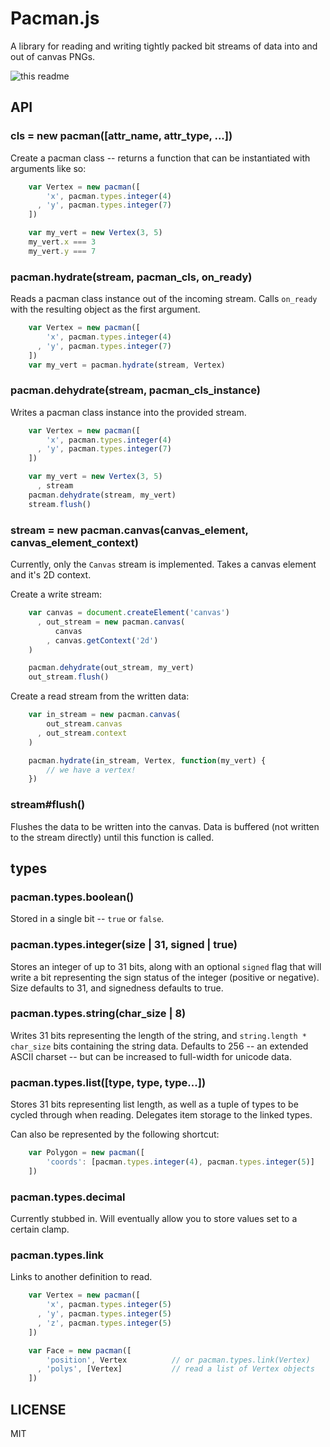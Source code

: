 # Pacman.js

A library for reading and writing tightly packed bit streams of data
into and out of canvas PNGs.

![this readme]()

## API

### cls = new pacman([attr_name, attr_type, ...])

Create a pacman class -- returns a function that can be instantiated
with arguments like so:

````javascript
    var Vertex = new pacman([
        'x', pacman.types.integer(4)
      , 'y', pacman.types.integer(7)
    ])

    var my_vert = new Vertex(3, 5)
    my_vert.x === 3
    my_vert.y === 7
````

### pacman.hydrate(stream, pacman_cls, on_ready)

Reads a pacman class instance out of the incoming stream. Calls `on_ready`
with the resulting object as the first argument.

````javascript
    var Vertex = new pacman([
        'x', pacman.types.integer(4)
      , 'y', pacman.types.integer(7)
    ])
    var my_vert = pacman.hydrate(stream, Vertex)
````

### pacman.dehydrate(stream, pacman_cls_instance)

Writes a pacman class instance into the provided stream.

````javascript
    var Vertex = new pacman([
        'x', pacman.types.integer(4)
      , 'y', pacman.types.integer(7)
    ])

    var my_vert = new Vertex(3, 5)
      , stream
    pacman.dehydrate(stream, my_vert)
    stream.flush()
````

### stream = new pacman.canvas(canvas_element, canvas_element_context)

Currently, only the `Canvas` stream is implemented. Takes a canvas element and it's
2D context.

Create a write stream:

````javascript
    var canvas = document.createElement('canvas')
      , out_stream = new pacman.canvas(
          canvas
        , canvas.getContext('2d')
    )

    pacman.dehydrate(out_stream, my_vert)
    out_stream.flush()
````

Create a read stream from the written data:

````javascript
    var in_stream = new pacman.canvas(
        out_stream.canvas
      , out_stream.context
    )

    pacman.hydrate(in_stream, Vertex, function(my_vert) {
        // we have a vertex!
    })
````

### stream#flush()

Flushes the data to be written into the canvas. Data is buffered (not written to the stream directly) until
this function is called.

## types

### pacman.types.boolean()

Stored in a single bit -- `true` or `false`.

### pacman.types.integer(size | 31, signed | true)

Stores an integer of up to 31 bits, along with an optional `signed` flag that will write a bit
representing the sign status of the integer (positive or negative). Size defaults to 31, and signedness
defaults to true.

### pacman.types.string(char_size | 8)

Writes 31 bits representing the length of the string, and `string.length * char_size` bits containing
the string data. Defaults to 256 -- an extended ASCII charset -- but can be increased to full-width
for unicode data.

### pacman.types.list([type, type, type...])

Stores 31 bits representing list length, as well as a tuple of types to be cycled through when reading.
Delegates item storage to the linked types.

Can also be represented by the following shortcut:

````javascript
    var Polygon = new pacman([
        'coords': [pacman.types.integer(4), pacman.types.integer(5)]
    ])
````

### pacman.types.decimal 

Currently stubbed in. Will eventually allow you to store values set to a certain clamp.

### pacman.types.link

Links to another definition to read.

````javascript
    var Vertex = new pacman([
        'x', pacman.types.integer(5)
      , 'y', pacman.types.integer(5)
      , 'z', pacman.types.integer(5)
    ])

    var Face = new pacman([
        'position', Vertex          // or pacman.types.link(Vertex)
      , 'polys', [Vertex]           // read a list of Vertex objects
    ])

````


## LICENSE

MIT

